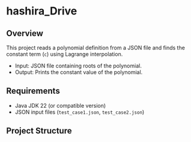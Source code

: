 
# hashira_Drive

## Overview
This project reads a polynomial definition from a JSON file and finds the constant term (`c`) using Lagrange interpolation.

- Input: JSON file containing roots of the polynomial.
- Output: Prints the constant value of the polynomial.

## Requirements
- Java JDK 22 (or compatible version)
- JSON input files (`test_case1.json`, `test_case2.json`)

## Project Structure
